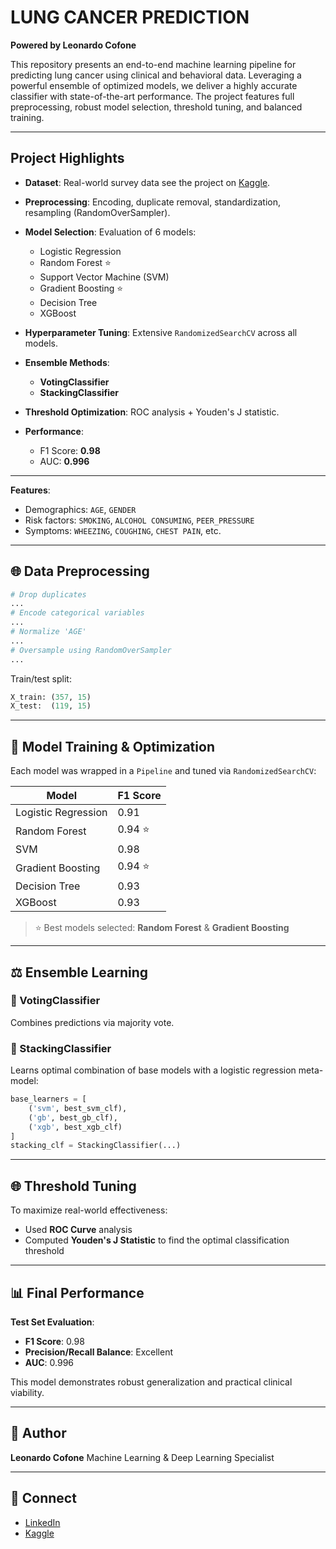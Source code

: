 # LUNG CANCER PREDICTION

**Powered by Leonardo Cofone**

This repository presents an end-to-end machine learning pipeline for predicting lung cancer using clinical and behavioral data. Leveraging a powerful ensemble of optimized models, we deliver a highly accurate classifier with state-of-the-art performance. The project features full preprocessing, robust model selection, threshold tuning, and balanced training.

---

## Project Highlights

* **Dataset**: Real-world survey data see the project on [Kaggle](https://www.kaggle.com/code/zlatan599/f1-0-98-lung-cancer-prediction).
* **Preprocessing**: Encoding, duplicate removal, standardization, resampling (RandomOverSampler).
* **Model Selection**: Evaluation of 6 models:

  * Logistic Regression
  * Random Forest ⭐
  * Support Vector Machine (SVM)
  * Gradient Boosting ⭐
  * Decision Tree
  * XGBoost
* **Hyperparameter Tuning**: Extensive `RandomizedSearchCV` across all models.
* **Ensemble Methods**:

  * **VotingClassifier**
  * **StackingClassifier**
* **Threshold Optimization**: ROC analysis + Youden's J statistic.
* **Performance**:

  * F1 Score: **0.98**
  * AUC: **0.996**

---

**Features**:

* Demographics: `AGE`, `GENDER`
* Risk factors: `SMOKING`, `ALCOHOL CONSUMING`, `PEER_PRESSURE`
* Symptoms: `WHEEZING`, `COUGHING`, `CHEST PAIN`, etc.

---

## 🌐 Data Preprocessing

```python
# Drop duplicates
...
# Encode categorical variables
...
# Normalize 'AGE'
...
# Oversample using RandomOverSampler
...
```

Train/test split:

```python
X_train: (357, 15)
X_test:  (119, 15)
```

---

## 🔧 Model Training & Optimization

Each model was wrapped in a `Pipeline` and tuned via `RandomizedSearchCV`:

| Model               | F1 Score |
| ------------------- | -------- |
| Logistic Regression | 0.91     |
| Random Forest       | 0.94 ⭐   |
| SVM                 | 0.98     |
| Gradient Boosting   | 0.94 ⭐   |
| Decision Tree       | 0.93     |
| XGBoost             | 0.93     |

> ⭐ Best models selected: **Random Forest** & **Gradient Boosting**

---

## ⚖️ Ensemble Learning

### 🔹 VotingClassifier

Combines predictions via majority vote.

### 🔹 StackingClassifier

Learns optimal combination of base models with a logistic regression meta-model:

```python
base_learners = [
    ('svm', best_svm_clf),
    ('gb', best_gb_clf),
    ('xgb', best_xgb_clf)
]
stacking_clf = StackingClassifier(...)
```

---

## 🌐 Threshold Tuning

To maximize real-world effectiveness:

* Used **ROC Curve** analysis
* Computed **Youden's J Statistic** to find the optimal classification threshold

---

## 📊 Final Performance

**Test Set Evaluation**:

* **F1 Score**: 0.98
* **Precision/Recall Balance**: Excellent
* **AUC**: 0.996

This model demonstrates robust generalization and practical clinical viability.

---

## 🧡 Author

**Leonardo Cofone**
Machine Learning & Deep Learning Specialist

---

## 🔗 Connect

* [LinkedIn](https://www.linkedin.com/in/leonardo-cofone-914228361/)
* [Kaggle](https://www.kaggle.com/zlatan599)
